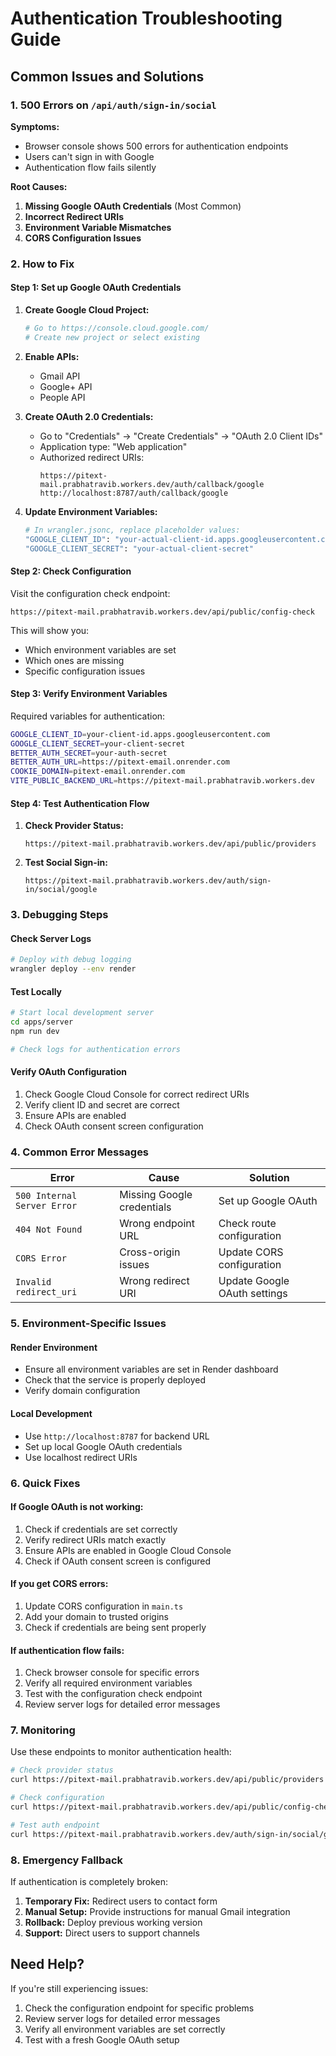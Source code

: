 # Authentication Troubleshooting Guide

## Common Issues and Solutions

### 1. 500 Errors on `/api/auth/sign-in/social`

**Symptoms:**
- Browser console shows 500 errors for authentication endpoints
- Users can't sign in with Google
- Authentication flow fails silently

**Root Causes:**
1. **Missing Google OAuth Credentials** (Most Common)
2. **Incorrect Redirect URIs**
3. **Environment Variable Mismatches**
4. **CORS Configuration Issues**

### 2. How to Fix

#### Step 1: Set up Google OAuth Credentials

1. **Create Google Cloud Project:**
   ```bash
   # Go to https://console.cloud.google.com/
   # Create new project or select existing
   ```

2. **Enable APIs:**
   - Gmail API
   - Google+ API
   - People API

3. **Create OAuth 2.0 Credentials:**
   - Go to "Credentials" → "Create Credentials" → "OAuth 2.0 Client IDs"
   - Application type: "Web application"
   - Authorized redirect URIs:
     ```
     https://pitext-mail.prabhatravib.workers.dev/auth/callback/google
     http://localhost:8787/auth/callback/google
     ```

4. **Update Environment Variables:**
   ```bash
   # In wrangler.jsonc, replace placeholder values:
   "GOOGLE_CLIENT_ID": "your-actual-client-id.apps.googleusercontent.com",
   "GOOGLE_CLIENT_SECRET": "your-actual-client-secret"
   ```

#### Step 2: Check Configuration

Visit the configuration check endpoint:
```
https://pitext-mail.prabhatravib.workers.dev/api/public/config-check
```

This will show you:
- Which environment variables are set
- Which ones are missing
- Specific configuration issues

#### Step 3: Verify Environment Variables

Required variables for authentication:
```bash
GOOGLE_CLIENT_ID=your-client-id.apps.googleusercontent.com
GOOGLE_CLIENT_SECRET=your-client-secret
BETTER_AUTH_SECRET=your-auth-secret
BETTER_AUTH_URL=https://pitext-email.onrender.com
COOKIE_DOMAIN=pitext-email.onrender.com
VITE_PUBLIC_BACKEND_URL=https://pitext-mail.prabhatravib.workers.dev
```

#### Step 4: Test Authentication Flow

1. **Check Provider Status:**
   ```
   https://pitext-mail.prabhatravib.workers.dev/api/public/providers
   ```

2. **Test Social Sign-in:**
   ```
   https://pitext-mail.prabhatravib.workers.dev/auth/sign-in/social/google
   ```

### 3. Debugging Steps

#### Check Server Logs
```bash
# Deploy with debug logging
wrangler deploy --env render
```

#### Test Locally
```bash
# Start local development server
cd apps/server
npm run dev

# Check logs for authentication errors
```

#### Verify OAuth Configuration
1. Check Google Cloud Console for correct redirect URIs
2. Verify client ID and secret are correct
3. Ensure APIs are enabled
4. Check OAuth consent screen configuration

### 4. Common Error Messages

| Error | Cause | Solution |
|-------|-------|----------|
| `500 Internal Server Error` | Missing Google credentials | Set up Google OAuth |
| `404 Not Found` | Wrong endpoint URL | Check route configuration |
| `CORS Error` | Cross-origin issues | Update CORS configuration |
| `Invalid redirect_uri` | Wrong redirect URI | Update Google OAuth settings |

### 5. Environment-Specific Issues

#### Render Environment
- Ensure all environment variables are set in Render dashboard
- Check that the service is properly deployed
- Verify domain configuration

#### Local Development
- Use `http://localhost:8787` for backend URL
- Set up local Google OAuth credentials
- Use localhost redirect URIs

### 6. Quick Fixes

#### If Google OAuth is not working:
1. Check if credentials are set correctly
2. Verify redirect URIs match exactly
3. Ensure APIs are enabled in Google Cloud Console
4. Check if OAuth consent screen is configured

#### If you get CORS errors:
1. Update CORS configuration in `main.ts`
2. Add your domain to trusted origins
3. Check if credentials are being sent properly

#### If authentication flow fails:
1. Check browser console for specific errors
2. Verify all required environment variables
3. Test with the configuration check endpoint
4. Review server logs for detailed error messages

### 7. Monitoring

Use these endpoints to monitor authentication health:

```bash
# Check provider status
curl https://pitext-mail.prabhatravib.workers.dev/api/public/providers

# Check configuration
curl https://pitext-mail.prabhatravib.workers.dev/api/public/config-check

# Test auth endpoint
curl https://pitext-mail.prabhatravib.workers.dev/auth/sign-in/social/google
```

### 8. Emergency Fallback

If authentication is completely broken:

1. **Temporary Fix:** Redirect users to contact form
2. **Manual Setup:** Provide instructions for manual Gmail integration
3. **Rollback:** Deploy previous working version
4. **Support:** Direct users to support channels

## Need Help?

If you're still experiencing issues:

1. Check the configuration endpoint for specific problems
2. Review server logs for detailed error messages
3. Verify all environment variables are set correctly
4. Test with a fresh Google OAuth setup 